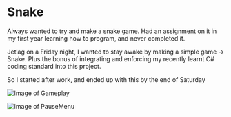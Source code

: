 # Snake
Always wanted to try and make a snake game.
Had an assignment on it in my first year learning how to program, and never completed it.

Jetlag on a Friday night, I wanted to stay awake by making a simple game -> Snake.
Plus the bonus of integrating and enforcing my recently learnt C# coding standard into this project.

So I started after work, and ended up with this by the end of Saturday

![Image of Gameplay](https://imgur.com/BMV3DCg.jpg)

![Image of PauseMenu](https://imgur.com/5u4DsZn.jpg)
